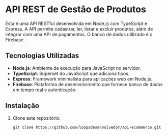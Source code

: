 # API REST de Gestão de Produtos

Esta é uma API RESTful desenvolvida em Node.js com TypeScript e Express. A API permite cadastrar, ler, listar e excluir produtos, além de integrar com uma API de pagamentos. 
O banco de dados utilizado é o Firebase.


## Tecnologias Utilizadas

- **Node.js**: Ambiente de execução para JavaScript no servidor.
- **TypeScript**: Superset do JavaScript que adiciona tipos.
- **Express**: Framework minimalista para aplicações web em Node.js.
- **Firebase**: Plataforma de desenvolvimento que fornece banco de dados em tempo real e autenticação.

## Instalação

1. Clone este repositório:
   ```bash
   git clone https://github.com/loopsdesenvolvedor/api-ecommerce.git
